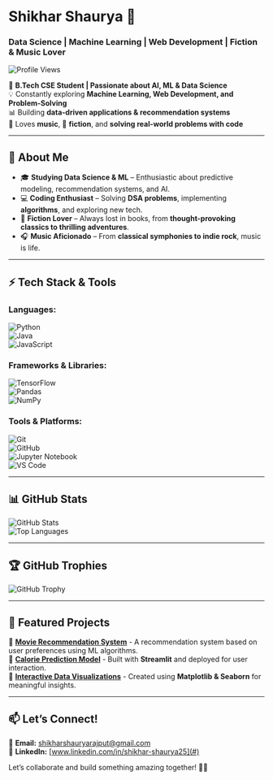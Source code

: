 
# **Shikhar Shaurya 👋**  
### **Data Science | Machine Learning | Web Development | Fiction & Music Lover**  

![Profile Views](https://komarev.com/ghpvc/?username=ShikharShaurya&color=blue)  

🚀 **B.Tech CSE Student | Passionate about AI, ML & Data Science**  
💡 Constantly exploring **Machine Learning, Web Development, and Problem-Solving**  
📊 Building **data-driven applications & recommendation systems**  
🎵 Loves **music**, 📖 **fiction**, and **solving real-world problems with code**  

---

## **📌 About Me**  
- 🎓 **Studying Data Science & ML** – Enthusiastic about predictive modeling, recommendation systems, and AI.  
- 💻 **Coding Enthusiast** – Solving **DSA problems**, implementing **algorithms**, and exploring new tech.  
- 📖 **Fiction Lover** – Always lost in books, from **thought-provoking classics to thrilling adventures**.  
- 🎧 **Music Aficionado** – From **classical symphonies to indie rock**, music is life.  

---

## **⚡ Tech Stack & Tools**  
### **Languages:**  
![Python](https://img.shields.io/badge/Python-3776AB?style=for-the-badge&logo=python&logoColor=white)  
![Java](https://img.shields.io/badge/Java-007396?style=for-the-badge&logo=java&logoColor=white)  
![JavaScript](https://img.shields.io/badge/JavaScript-F7DF1E?style=for-the-badge&logo=javascript&logoColor=black)  

### **Frameworks & Libraries:**  
![TensorFlow](https://img.shields.io/badge/TensorFlow-FF6F00?style=for-the-badge&logo=tensorflow&logoColor=white)  
![Pandas](https://img.shields.io/badge/Pandas-150458?style=for-the-badge&logo=pandas&logoColor=white)  
![NumPy](https://img.shields.io/badge/Numpy-013243?style=for-the-badge&logo=numpy&logoColor=white)  

### **Tools & Platforms:**  
![Git](https://img.shields.io/badge/Git-F05032?style=for-the-badge&logo=git&logoColor=white)  
![GitHub](https://img.shields.io/badge/GitHub-181717?style=for-the-badge&logo=github&logoColor=white)  
![Jupyter Notebook](https://img.shields.io/badge/Jupyter-F37626?style=for-the-badge&logo=jupyter&logoColor=white)  
![VS Code](https://img.shields.io/badge/VS%20Code-007ACC?style=for-the-badge&logo=visual-studio-code&logoColor=white)  

---

## **📊 GitHub Stats**  
![GitHub Stats](https://github-readme-stats.vercel.app/api?username=ShikharShaurya&show_icons=true&theme=radical)  
![Top Languages](https://github-readme-stats.vercel.app/api/top-langs/?username=ShikharShaurya&layout=compact&theme=radical)  

---

## **🏆 GitHub Trophies**  
![GitHub Trophy](https://github-profile-trophy.vercel.app/?username=ShikharShaurya&theme=onedark&margin-w=10&margin-h=10)  

---

## **🚀 Featured Projects**  
🔹 **[Movie Recommendation System](#)** - A recommendation system based on user preferences using ML algorithms.  
🔹 **[Calorie Prediction Model](#)** - Built with **Streamlit** and deployed for user interaction.  
🔹 **[Interactive Data Visualizations](#)** - Created using **Matplotlib & Seaborn** for meaningful insights.  

---

## **📫 Let’s Connect!**  
📩 **Email:** [shikharshauryarajput@gmail.com](mailto:shikharshauryarajput@gmail.com)  
💼 **LinkedIn:** [www.linkedin.com/in/shikhar-shaurya25](#)  

Let’s collaborate and build something amazing together! 🚀✨  
